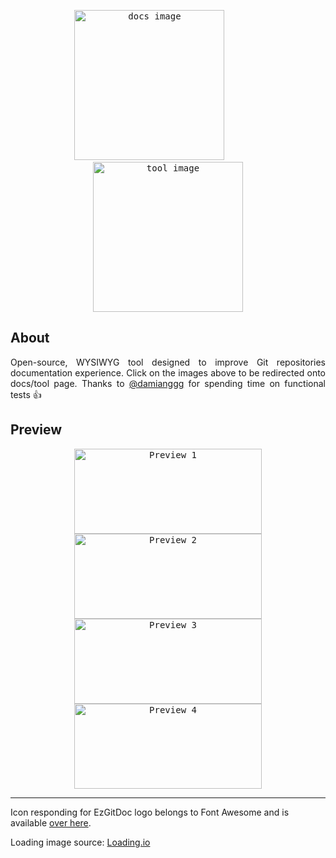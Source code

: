 <p align="center">
    <a href="https://os-expected.github.io/EzGitDoc-documentation/"><kbd><img src="https://raw.githubusercontent.com/trolit/EzGitDoc/master/images/readme/documentation.png" height="240" alt="docs image"/></kbd></a>&nbsp;&nbsp;&nbsp;&nbsp;&nbsp;&nbsp;&nbsp;&nbsp;&nbsp;&nbsp;&nbsp;&nbsp;&nbsp;&nbsp;&nbsp;
    <a href="https://os-expected.github.io/EzGitDoc/"><kbd><img src="https://raw.githubusercontent.com/trolit/EzGitDoc/master/images/readme/tool.png" height="240" alt="tool image"/></kbd></a>
</p>

## About

<p align="justify">
Open-source, WYSIWYG tool designed to improve Git repositories documentation experience. Click on the images above to be redirected onto docs/tool page. Thanks to <a href="https://github.com/damianggg">@damianggg</a> for spending time on functional tests 👍 
</p>

## Preview

<p align="center">
<kbd><img src="https://raw.githubusercontent.com/trolit/EzGitDoc/master/images/readme/gallery/fancy1.PNG" alt="Preview 1" width="300" height="136"/></kbd> 
<kbd><img src="https://raw.githubusercontent.com/trolit/EzGitDoc/master/images/readme/gallery/fancy2.PNG" alt="Preview 2" width="300" height="136"/></kbd> 
<br/> 
<kbd><img src="https://raw.githubusercontent.com/trolit/EzGitDoc/master/images/readme/gallery/fancy3.PNG" alt="Preview 3" width="300" height="136"/></kbd> 
<kbd><img src="https://raw.githubusercontent.com/trolit/EzGitDoc/master/images/readme/gallery/fancy4.PNG" alt="Preview 4" width="300" height="136"/></kbd> 
</p>

---

Icon responding for EzGitDoc logo belongs to Font Awesome and is available <a href="https://fontawesome.com/icons/earlybirds">over here</a>.

Loading image source: <a href="https://loading.io/spinner/">Loading.io</a>
